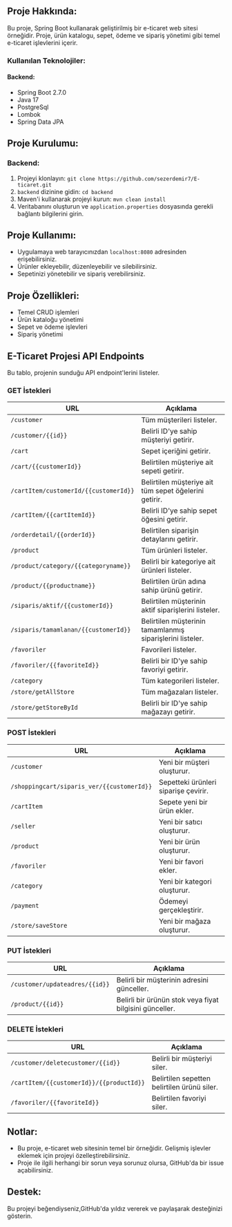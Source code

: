 ## Proje Hakkında:

Bu proje, Spring Boot kullanarak geliştirilmiş bir e-ticaret web sitesi örneğidir. Proje, ürün katalogu, sepet, ödeme ve sipariş yönetimi gibi temel e-ticaret işlevlerini içerir.

### Kullanılan Teknolojiler:

#### Backend:
- Spring Boot 2.7.0
- Java 17
- PostgreSql
- Lombok
- Spring Data JPA


## Proje Kurulumu:

### Backend:
1. Projeyi klonlayın: `git clone https://github.com/sezerdemir7/E-ticaret.git`
2. `backend` dizinine gidin: `cd backend`
3. Maven'i kullanarak projeyi kurun: `mvn clean install`
4. Veritabanını oluşturun ve `application.properties` dosyasında gerekli bağlantı bilgilerini girin.



## Proje Kullanımı:

- Uygulamaya web tarayıcınızdan `localhost:8080` adresinden erişebilirsiniz.
- Ürünler ekleyebilir, düzenleyebilir ve silebilirsiniz.
- Sepetinizi yönetebilir ve sipariş verebilirsiniz.

## Proje Özellikleri:

- Temel CRUD işlemleri
- Ürün kataloğu yönetimi
- Sepet ve ödeme işlevleri
- Sipariş yönetimi




## E-Ticaret Projesi API Endpoints
Bu tablo, projenin sunduğu API endpoint'lerini listeler.

### GET İstekleri

| URL | Açıklama |
|---|---|
| `/customer` | Tüm müşterileri listeler. |
| `/customer/{{id}}` | Belirli ID'ye sahip müşteriyi getirir. |
| `/cart` | Sepet içeriğini getirir. |
| `/cart/{{customerId}}` | Belirtilen müşteriye ait sepeti getirir. |
| `/cartItem/customerId/{{customerId}}` | Belirtilen müşteriye ait tüm sepet öğelerini getirir. |
| `/cartItem/{{cartItemId}}` | Belirli ID'ye sahip sepet öğesini getirir. |
| `/orderdetail/{{orderId}}` | Belirtilen siparişin detaylarını getirir. |
| `/product` | Tüm ürünleri listeler. |
| `/product/category/{{categoryname}}` | Belirli bir kategoriye ait ürünleri listeler. |
| `/product/{{productname}}` | Belirtilen ürün adına sahip ürünü getirir. |
| `/siparis/aktif/{{customerId}}` | Belirtilen müşterinin aktif siparişlerini listeler. |
| `/siparis/tamamlanan/{{customerId}}` | Belirtilen müşterinin tamamlanmış siparişlerini listeler. |
| `/favoriler` | Favorileri listeler. |
| `/favoriler/{{favoriteId}}` | Belirli bir ID'ye sahip favoriyi getirir. |
| `/category` | Tüm kategorileri listeler. |
| `/store/getAllStore` | Tüm mağazaları listeler. |
| `/store/getStoreById` | Belirli bir ID'ye sahip mağazayı getirir. |

### POST İstekleri

| URL | Açıklama |
|---|---|
| `/customer` | Yeni bir müşteri oluşturur. |
| `/shoppingcart/siparis_ver/{{customerId}}` | Sepetteki ürünleri siparişe çevirir. |
| `/cartItem` | Sepete yeni bir ürün ekler. |
| `/seller` | Yeni bir satıcı oluşturur. |
| `/product` | Yeni bir ürün oluşturur. |
| `/favoriler` | Yeni bir favori ekler. |
| `/category` | Yeni bir kategori oluşturur. |
| `/payment` | Ödemeyi gerçekleştirir. |
| `/store/saveStore` | Yeni bir mağaza oluşturur. |

### PUT İstekleri

| URL | Açıklama |
|---|---|
| `/customer/updateadres/{{id}}` | Belirli bir müşterinin adresini günceller. |
| `/product/{{id}}` | Belirli bir ürünün stok veya fiyat bilgisini günceller. |

### DELETE İstekleri

| URL | Açıklama |
|---|---|
| `/customer/deletecustomer/{{id}}` | Belirli bir müşteriyi siler. |
| `/cartItem/{{customerId}}/{{productId}}` | Belirtilen sepetten belirtilen ürünü siler. |
| `/favoriler/{{favoriteId}}` | Belirtilen favoriyi siler. |



## Notlar:

- Bu proje, e-ticaret web sitesinin temel bir örneğidir. Gelişmiş işlevler eklemek için projeyi özelleştirebilirsiniz.
- Proje ile ilgili herhangi bir sorun veya sorunuz olursa, GitHub'da bir issue açabilirsiniz.

## Destek:

Bu projeyi beğendiyseniz,GitHub'da yıldız vererek ve paylaşarak desteğinizi gösterin.

